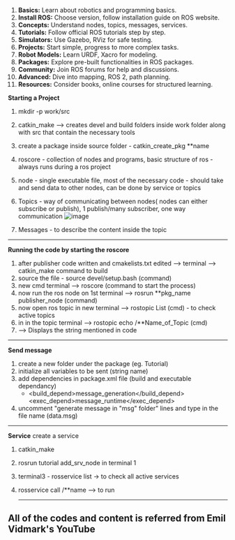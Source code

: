1. **Basics:** Learn about robotics and programming basics.
2. **Install ROS:** Choose version, follow installation guide on ROS website.
3. **Concepts:** Understand nodes, topics, messages, services.
4. **Tutorials:** Follow official ROS tutorials step by step.
5. **Simulators:** Use Gazebo, RViz for safe testing.
6. **Projects:** Start simple, progress to more complex tasks.
7. **Robot Models:** Learn URDF, Xacro for modeling.
8. **Packages:** Explore pre-built functionalities in ROS packages.
9. **Community:** Join ROS forums for help and discussions.
10. **Advanced:** Dive into mapping, ROS 2, path planning.
11. **Resources:** Consider books, online courses for structured learning.

**Starting a Project**
1. mkdir -p work/src
2. catkin_make --> creates devel and build folders inside work folder along with src that contain the necessary tools
3. create a package inside source folder - catkin_create_pkg **name
4. roscore - collection of nodes and programs, basic structure of ros - always runs during a ros project
5. node - single executable file, most of the necessary code - should take and send data to other nodes, can be done by service or topics
6. Topics - way of communicating between nodes( nodes can either subscribe or publish), 
              1 publish/many subscriber, 
               one way communication
              ![image](https://github.com/JD7XD/ROSprep/assets/132233669/b96df0ca-37ae-4536-a6d0-d9538bda900b)


7. Messages - to describe the content inside the topic

--------------------------------------------------------------------------------------------------------------

**Running the code by starting the roscore**
1. after publisher code written and cmakelists.txt edited --> terminal --> catkin_make command to build
2. source the file - source devel/setup.bash (command)
3. new cmd terminal --> roscore (command to start the process)
4. now run the ros node on 1st terminal --> rosrun **pkg_name publisher_node (command)
5. now open ros topic in new terminal --> rostopic List (cmd) - to check active topics
6. in in the topic terminal --> rostopic echo /**Name_of_Topic (cmd)
7. --> Displays the string mentioned in code


------------------------------------------------------------------------------------------------------------------------
**Send message**
1. create a new folder under the package (eg. Tutorial)
2. initialize all variables to be sent (string name)
3. add dependencies in package.xml file (build and executable dependancy)
   -   <build_depend>message_generation</build_depend>
       <exec_depend>message_runtime</exec_depend>
4. uncomment "generate message in "msg" folder" lines and type in the file name (data.msg)

-------------------------------------------------------------------------------------------------------------
**Service**
create a service
1. catkin_make
2. rosrun tutorial add_srv_node in terminal 1
3. terminal3 - rosservice list -> to check all active services
4. rosservice call /**name --> to run


   ----------------------------------------------------------------------------------------
All of the codes and content is referred from Emil Vidmark's YouTube 
-------------------------------------------------------------------------------------------
